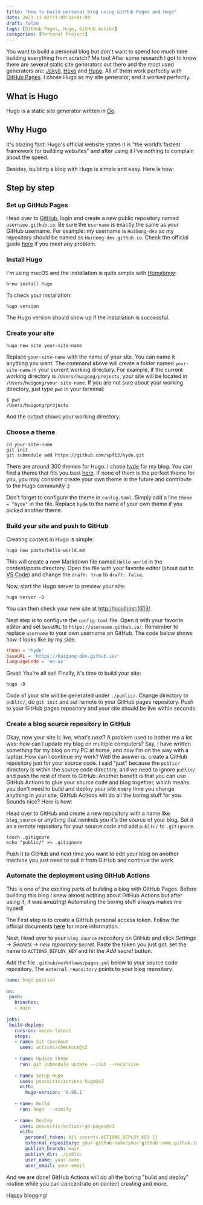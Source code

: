 ```yaml
---
title: "How to build personal blog using GitHub Pages and Hugo"
date: 2021-11-02T11:00:32+01:00
draft: false
tags: [GitHub Pages, Hugo, GitHub Action]
categories: [Personal Project]
---
```


You want to build a personal blog but don't want to spend too much time building everything from scratch? Me too! After some research I got to know there are several static site generators out there and the most used generators are: [Jekyll](https://jekyllrb.com/), [Hexo](https://hexo.io/) and [Hugo](https://gohugo.io/). All of them work perfectly with [GitHub Pages](https://pages.github.com/). I chose Hugo as my site generator, and it worked perfectly.

## What is Hugo

Hugo is a static site generator written in [Go](https://golang.org/).

## Why Hugo

It's blazing fast! Hugo's official website states it is "the world’s fastest framework for building websites" and after using it I've nothing to complain about the speed.

Besides, building a blog with Hugo is simple and easy. Here is how:

## Step by step

### Set up GitHub Pages

Head over to [GitHub](https://github.com/), login and create a new public repository named `username.github.io`. Be sure the `username` is exactly the same as your GitHub username. For example: my username is `HuiGong-dev` so my repository should be named as `HuiGong-dev.github.io`. Check the official guide [here]((https://pages.github.com/)) if you meet any problem.

### Install Hugo

I'm using macOS and the installation is quite simple with [Homebrew](https://brew.sh/):

```Shell
brew install hugo
```

To check your installation:

```Shell
hugo version
```

The Hugo version should show up if the installation is successful.

### Create your site

```Shell
hugo new site your-site-name
```

Replace `your-site-name` with the name of your site. You can name it anything you want. The command above will create a folder named `your-site-name` in your current working directory. For example, if the current working directory is `/Users/huigong/projects`, your site will be located in `/Users/huigong/your-site-name`. If you are not sure about your working directory, just type `pwd` in your terminal:

```Shell
$ pwd
/Users/huigong/projects
```

And the output shows your working directory.

### Choose a theme

```Shell
cd your-site-name
git init
git submodule add https://github.com/spf13/hyde.git
```

There are around 300 themes for Hugo. I chose [hyde](https://github.com/spf13/hyde) for my blog. You can find a theme that fits you best [here](https://themes.gohugo.io/). If none of them is the perfect theme for you, you may consider create your own theme in the future and contribute to the Hugo community :)

Don't forget to configure the theme in `config.toml`. Simply add a line `theme = "hyde"` in the file. Replace `hyde` to the name of your own theme if you picked another theme.

### Build your site and push to GitHub

Creating content in Hugo is simple:

```Shell
hugo new posts/hello-world.md
```

This will create a new Markdown file named `Hello world` in the content/posts directory. Open the file with your favorite editor (shout out to [VS Code](https://code.visualstudio.com/)) and change the `draft: true` to `draft: false`.

Now, start the Hugo server to preview your site:

```Shell
hugo server -D
```

You can then check your new site at <http://localhost:1313/>.

Next step is to configure the `config.toml` file. Open it with your favorite editor and set `baseURL` to `https://username.github.io/`. Remember to replace `username` to your own username on GitHub. The code below shows how it looks like by my side.

```Toml
theme = "hyde"
baseURL = 'https://huigong-dev.github.io/'
languageCode = 'en-us'
```

Great! You're all set! Finally, it's time to build your site:

```Shell
hugo -D
```

Code of your site will be generated under `./public/`. Change directory to `public/`, do `git init` and set remote to your GitHub pages repository. Push to your GitHub pages repository and your site should be live within seconds.

### Create a blog source repository in GitHub

Okay, now your site is live, what's next? A problem used to bother me a lot was: how can I update my blog on multiple computers? Say, I have written something for my blog on my PC at home, and now I'm on the way with a laptop. How can I continue my work? Well the answer is: create a GitHub repository just for your source code. I said "just" because the `public/` directory is within the source code directory, and we need to ignore `public/` and push the rest of them to GitHub. Another benefit is that you can use GitHub Actions to glue your source code and blog together, which means you don't need to build and deploy your site every time you change anything in your site, GitHub Actions will do all the boring stuff for you. Sounds nice? Here is how:

Head over to GitHub and create a new repository with a name like `blog_source` or anything that reminds you it's the source of your blog. Set it as a remote repository for your source code and add `public/` to `.gitignore`.

```Shell
touch .gitignore
echo "public/" >> .gitignore
```

Push it to GitHub and next time you want to edit your blog on another machine you just need to pull it from GitHub and continue the work.

### Automate the deployment using GitHub Actions

This is one of the exciting parts of building a blog with GitHub Pages. Before building this blog I knew almost nothing about GitHub Actions but after using it, it was amazing! Automating the boring stuff always makes me hyped!

The First step is to create a GitHub personal access token. Follow the official documents [here](https://docs.github.com/en/authentication/keeping-your-account-and-data-secure/creating-a-personal-access-token) for more information.

Next, Head over to your `blog_source` repository on GitHub and click _Settings → Secrets → new repository secret_. Paste the token you just got, set the name to `ACTIONS_DEPLOY_KEY` and hit the _Add secret_ button.

Add the file `.github/workflows/pages.yml` below to your source code repository. The `external_repository` points to your blog repository.

```YAML
name: hugo publish
 
on:
 push:
   branches:
   - main
 
jobs:
 build-deploy:
   runs-on: macos-latest
   steps:
   - name: Git checkout
     uses: actions/checkout@v2
  
   - name: Update theme
     run: git submodule update --init --recursive
 
   - name: Setup Hugo
     uses: peaceiris/actions-hugo@v2
     with:
       hugo-version: '0.88.1'
 
   - name: Build
     run: hugo  --minify
 
   - name: Deploy
     uses: peaceiris/actions-gh-pages@v3
     with:
       personal_token: ${{ secrets.ACTIONS_DEPLOY_KEY }}
       external_repository: your-github-name/your-github-name.github.io
       publish_branch: main
       publish_dir: ./public
       user_name: your-name
       user_email: your-email
```

And we are done! GitHub Actions will do all the boring "build and deploy" routine while you can concentrate on content creating and more.

Happy blogging!
